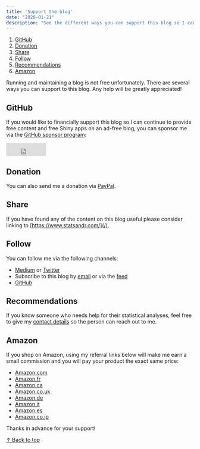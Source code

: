 ```yaml
---
title: 'Support the blog'
date: "2020-01-21"
description: "See the different ways you can support this blog so I can continue to provide free content. Any help is greatly appreciated. Thanks in advance!"
---
```


1. [GitHub](#github)
1. [Donation](#donation)
1. [Share](#share)
1. [Follow](#follow)
1. [Recommendations](#recommendations)
1. [Amazon](#amazon)

Running and maintaining a blog is not free unfortunately. There are several ways you can support to this blog. Any help will be greatly appreciated!

<a name="github"></a>
## GitHub

If you would like to financially support this blog so I can continue to provide free content and free Shiny apps on an ad-free blog, you can sponsor me via the [GitHub sponsor program](https://github.com/sponsors/AntoineSoetewey):

<iframe src="https://github.com/sponsors/AntoineSoetewey/button" title="Sponsor AntoineSoetewey" height="35" width="107" style="border: 0;"></iframe>

<a name="donation"></a>
## Donation

You can also send me a donation via [PayPal](https://www.paypal.me/AntoineSoetewey).

<a name="share"></a>
## Share

If you have found any of the content on this blog useful please consider linking to [https://www.statsandr.com/](/).

<a name="follow"></a>
## Follow

You can follow me via the following channels:

* [Medium](https://medium.com/@ant.soetewey) or [Twitter](https://twitter.com/statsandr)
* Subscribe to this blog by [email](/subscribe/) or via the [feed](/index.xml)
* [GitHub](https://github.com/AntoineSoetewey)

<a name="recommendations"></a>
## Recommendations

If you know someone who needs help for their statistical analyses, feel free to give my [contact details](/contact/) so the person can reach out to me.

<a name="amazon"></a>
## Amazon

If you shop on Amazon, using my referral links below will make me earn a small commission and you will pay your product the exact same price:

* [Amazon.com](https://www.amazon.com/?&_encoding=UTF8&tag=antoinesoetew-20&linkCode=ur2&linkId=79b67fd0f51f7e10560f075559d95402&camp=1789&creative=9325)
* [Amazon.fr](https://www.amazon.fr/?&_encoding=UTF8&tag=antoinesoetew-21&linkCode=ur2&linkId=5a59e641a582bf3955cbd1fde289b9eb&camp=1642&creative=6746)
* [Amazon.ca](https://www.amazon.ca/?&_encoding=UTF8&tag=antoinesoet04-20&linkCode=ur2&linkId=8c91b226d8014358d95429483bf2b829&camp=15121&creative=330641)
* [Amazon.co.uk](https://www.amazon.co.uk/?&_encoding=UTF8&tag=antoinesoet0e-21&linkCode=ur2&linkId=3d7d11490f9a29314f6ab787e8532cc3&camp=1634&creative=6738)
* [Amazon.de](https://www.amazon.de/?&_encoding=UTF8&tag=antoinesoet0a-21&linkCode=ur2&linkId=76b439299ff165ff310003ccac2185c2&camp=1638&creative=6742)
* [Amazon.it](https://www.amazon.it/?&_encoding=UTF8&tag=antoinesoet0c-21&linkCode=ur2&linkId=011a566778c8c0c02ba0432517697e29&camp=3414&creative=21718)
* [Amazon.es](https://www.amazon.es/?&_encoding=UTF8&tag=antoinesoet0f-21&linkCode=ur2&linkId=46ef6b4438a919d3b964d66f6587c26b&camp=3638&creative=24630)
* [Amazon.co.jp](https://www.amazon.co.jp/?&_encoding=UTF8&tag=antoinesoet03-22&linkCode=ur2&linkId=f0cbe2e2f517cf8ad99139cbed339a05&camp=247&creative=1211)

Thanks in advance for your support!

[&uarr; Back to top](#top)
